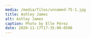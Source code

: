 ```yaml
---
media: /media/files/unnamed-75-1.jpg
title: Ashley James
alt: Ashley James
caption: Photo by Elle Pérez
date: 2020-11-17T17:35:00-0500
---
```

